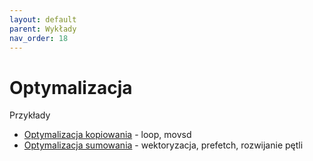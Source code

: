 ```yaml
---
layout: default
parent: Wykłady
nav_order: 18
---
```


# Optymalizacja

Przykłady 

* [Optymalizacja kopiowania](optymalizacja/copy.md) - loop, movsd
* [Optymalizacja sumowania](optymalizacja/suma.md) - wektoryzacja, prefetch, rozwijanie pętli
